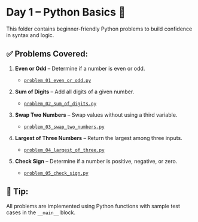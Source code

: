 # Day 1 – Python Basics 🐍

This folder contains beginner-friendly Python problems to build confidence in syntax and logic.

## ✅ Problems Covered:

1. **Even or Odd** – Determine if a number is even or odd.
   - [`problem_01_even_or_odd.py`](./problem_01_even_or_odd.py)

2. **Sum of Digits** – Add all digits of a given number.
   - [`problem_02_sum_of_digits.py`](./problem_02_sum_of_digits.py)

3. **Swap Two Numbers** – Swap values without using a third variable.
   - [`problem_03_swap_two_numbers.py`](./problem_03_swap_two_numbers.py)

4. **Largest of Three Numbers** – Return the largest among three inputs.
   - [`problem_04_largest_of_three.py`](./problem_04_largest_of_three.py)

5. **Check Sign** – Determine if a number is positive, negative, or zero.
   - [`problem_05_check_sign.py`](./problem_05_check_sign.py)

## 📌 Tip:
All problems are implemented using Python functions with sample test cases in the `__main__` block.
